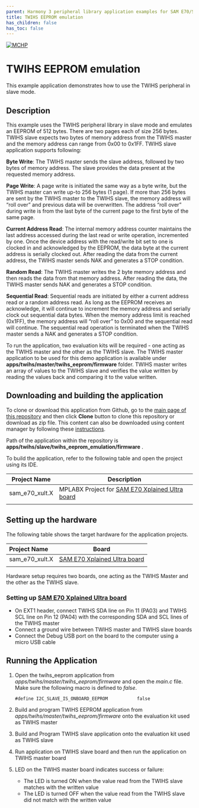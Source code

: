 ```yaml
---
parent: Harmony 3 peripheral library application examples for SAM E70/S70/V70/V71 family
title: TWIHS EEPROM emulation 
has_children: false
has_toc: false
---
```


[![MCHP](https://www.microchip.com/ResourcePackages/Microchip/assets/dist/images/logo.png)](https://www.microchip.com)

# TWIHS EEPROM emulation

This example application demonstrates how to use the TWIHS peripheral in slave mode.

## Description

This example uses the TWIHS peripheral library in slave mode and emulates an EEPROM of 512 bytes. There are two pages each of size 256 bytes. TWIHS slave expects two bytes of memory address from the TWIHS master and the memory address can range from 0x00 to 0x1FF.
TWIHS slave application supports following:

**Byte Write**: The TWIHS master sends the slave address, followed by two bytes of memory address. The slave provides the data present at the requested memory address.

**Page Write**: A page write is initiated the same way as a byte write, but the TWIHS master can write up-to 256 bytes (1 page). If more than 256 bytes are sent by the TWIHS master to the TWIHS slave, the memory address will “roll over” and previous data will be overwritten. The address “roll over” during write is from the last byte of the current page to the first byte of the same page.

**Current Address Read**: The internal memory address counter maintains the last address accessed during the last read or write operation, incremented by one. Once the device address with the read/write bit set to one is clocked in and acknowledged by the EEPROM, the data byte at the current address is serially clocked out. After reading the data from the current address, the TWIHS master sends NAK and generates a STOP condition.

**Random Read**: The TWIHS master writes the 2 byte memory address and then reads the data from that memory address. After reading the data, the TWIHS master sends NAK and generates a STOP condition.

**Sequential Read**: Sequential reads are initiated by either a current address read or a random address read. As long as the EEPROM receives an acknowledge, it will continue to increment the memory address and serially clock out sequential data bytes. When the memory address limit is reached (0x1FF), the memory address will “roll over” to 0x00 and the sequential read will continue. The sequential read operation is terminated when the TWIHS master sends a NAK and generates a STOP condition.

To run the application, two evaluation kits will be required - one acting as the TWIHS master and the other as the TWIHS slave. The TWIHS master application to be used for this demo application is available under **apps/twihs/master/twihs_eeprom/firmware** folder. TWIHS master writes an array of values to the TWIHS slave and verifies the value written by reading the values back and comparing it to the value written.

## Downloading and building the application

To clone or download this application from Github, go to the [main page of this repository](https://github.com/Microchip-MPLAB-Harmony/csp_apps_sam_e70_s70_v70_v71) and then click **Clone** button to clone this repository or download as zip file.
This content can also be downloaded using content manager by following these [instructions](https://github.com/Microchip-MPLAB-Harmony/contentmanager/wiki).

Path of the application within the repository is **apps/twihs/slave/twihs_eeprom_emulation/firmware** .

To build the application, refer to the following table and open the project using its IDE.

| Project Name      | Description                                    |
| ----------------- | ---------------------------------------------- |
| sam_e70_xult.X    | MPLABX Project for [SAM E70 Xplained Ultra board](https://www.microchip.com/DevelopmentTools/ProductDetails/PartNO/DM320113)|
|||

## Setting up the hardware

The following table shows the target hardware for the application projects.

| Project Name| Board|
|:---------|:---------:|
| sam_e70_xult.X    | [SAM E70 Xplained Ultra board](https://www.microchip.com/DevelopmentTools/ProductDetails/PartNO/DM320113) |
|||

Hardware setup requires two boards, one acting as the TWIHS Master and the other as the TWIHS slave.

### Setting up [SAM E70 Xplained Ultra board](https://www.microchip.com/DevelopmentTools/ProductDetails/PartNO/DM320113)

- On EXT1 header, connect TWIHS SDA line on Pin 11 (PA03) and TWIHS SCL line on Pin 12 (PA04) with the corresponding SDA and SCL lines of the TWIHS master
- Connect a ground wire between TWIHS master and TWIHS slave boards
- Connect the Debug USB port on the board to the computer using a micro USB cable

## Running the Application

1. Open the twihs_eeprom application from *apps/twihs/master/twihs_eeprom/firmware* and open the *main.c* file. Make sure the following macro is defined to *false*.
   ```
   #define I2C_SLAVE_IS_ONBOARD_EEPROM           false
   ```
2. Build and program TWIHS EEPROM application from *apps/twihs/master/twihs_eeprom/firmware* onto the evaluation kit used as TWIHS master
3. Build and Program TWIHS slave application onto the evaluation kit used as TWIHS slave
4. Run application on TWIHS slave board and then run the application on TWIHS master board
5. LED on the TWIHS master board indicates success or failure:

    - The LED is turned ON when the value read from the TWIHS slave matches with the written value
    - The LED is turned OFF when the value read from the TWIHS slave did not match with the written value
